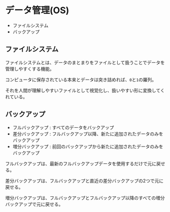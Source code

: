 # データ管理(OS)

- ファイルシステム
- バックアップ

## ファイルシステム

ファイルシステムとは、データのまとまりをファイルとして扱うことでデータを管理しやすくする機能。

コンピュータに保存されている本来とデータは突き詰めれば、`0`と`1`の羅列。

それを人間が理解しやすいファイルとして視覚化し、扱いやすい形に変換してくれている。

## バックアップ

- フルバックアップ : すべてのデータをバックアップ
- 差分バックアップ : フルバックアップ以降、新たに追加されたデータのみをバックアップ
- 増分バックアップ : 前回のバックアップから新たに追加されたデータのみをバックアップ

フルバックアップは、最新のフルバックアップデータを使用するだけで元に戻せる。

差分バックアップは、フルバックアップと直近の差分バックアップの2つで元に戻せる。

増分バックアップは、フルバックアップとフルバックアップ以降のすべての増分バックアップで元に戻せる。

